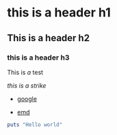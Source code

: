     

# this is a header h1
## This is a header h2
### this is a header h3
This is *a* test

_this is a strike_

- [google](http://google.com)

- [emd](https://github.com/ytbryan/emd/)


```ruby
puts "Hello world"
```